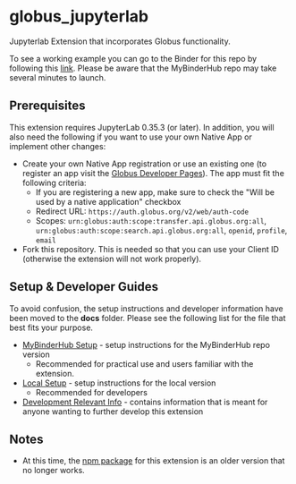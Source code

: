 # globus_jupyterlab

<!--- [![Binder](https://mybinder.org/badge_logo.svg)](https://mybinder.org/v2/gh/gneezyn/jupyterlab_globus/master?urlpath=lab) --->

Jupyterlab Extension that incorporates Globus functionality.

To see a working example you can go to the Binder for this repo by following this [link](https://mybinder.org/v2/gh/gneezyn/jupyterlab_globus/master?urlpath=lab). Please be aware that the MyBinderHub repo may take several minutes to launch.

## Prerequisites
This extension requires JupyterLab 0.35.3 (or later). In addition, you will also need the following if you want to use your own Native App or implement other changes:
* Create your own Native App registration or use an existing one (to register an app visit the [Globus Developer Pages](https://developers.globus.org)). The app must fit the following criteria:
    * If you are registering a new app, make sure to check the "Will be used by a native application" checkbox
    * Redirect URL: `https://auth.globus.org/v2/web/auth-code`
    * Scopes: `urn:globus:auth:scope:transfer.api.globus.org:all`, `urn:globus:auth:scope:search.api.globus.org:all`, `openid`, `profile`, `email`
* Fork this repository. This is needed so that you can use your Client ID (otherwise the extension will not work properly).

## Setup & Developer Guides
To avoid confusion, the setup instructions and developer information have been moved to the **docs** folder. Please see the following list for the file that best fits your purpose.

* [MyBinderHub Setup](docs/setups/mybinderhub_setup.md) - setup instructions for the MyBinderHub repo version
    * Recommended for practical use and users familiar with the extension.
* [Local Setup](docs/setups/local_setup.md) - setup instructions for the local version
    * Recommended for developers
* [Development Relevant Info](docs/develop/) - contains information that is meant for anyone wanting to further develop this extension

## Notes
* At this time, the [npm package](https://www.npmjs.com/package/jupyterlab_globus) for this extension is an older version that no longer works.
